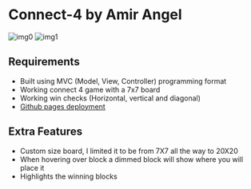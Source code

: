 # Connect-4 by Amir Angel

![img0](https://i.imgur.com/BDgLKnG.png)
![img1](https://i.imgur.com/RAIj51T.png)

## Requirements

- Built using MVC (Model, View, Controller) programming format
- Working connect 4 game with a 7x7 board
- Working win checks (Horizontal, vertical and diagonal)
- [Github pages deployment](https://17amir17.github.io/Connect-4/)

## Extra Features

- Custom size board, I limited it to be from 7X7 all the way to 20X20
- When hovering over block a dimmed block will show where you will place it
- Highlights the winning blocks
